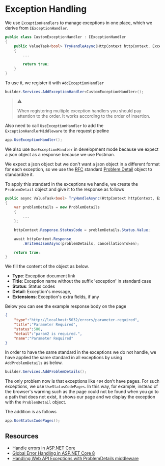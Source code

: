# Exception Handling

We use `ExceptionHandlers` to manage exceptions in one place, which we derive
from `IExceptionHandler`.

```csharp
public class CustomExceptionHandler : IExceptionHandler
{
    public ValueTask<bool> TryHandleAsync(HttpContext httpContext, Exception exception, CancellationToken cancellationToken)
    {
        ...

        return true;
    }
}
```

To use it, we register it with `AddExceptionHandler`

```csharp
builder.Services.AddExceptionHandler<CustomExceptionHandler>();
```

> :warning:
>
> When registering multiple exception handlers you should pay attention to the
> order. It works according to the order of insertion.

Also need to call `UseExceptionHandler` to add the `ExceptionHandlerMiddleware`
to the request pipeline

```csharp
app.UseExceptionHandler();
```

We also use `UseExceptionHandler` in development mode because we expect a json
object as a response because we use Postman.

We expect a json object but we don't want a json object in a different format
for each exception, so we use the
[RFC](https://datatracker.ietf.org/doc/html/rfc7807) standard [Problem
Detail](https://datatracker.ietf.org/doc/html/rfc7807#section-3.1)
object to standardize it.

To apply this standard in the exceptions we handle, we create the
`ProblemDetail` object and give it to the response as follows

```csharp
public async ValueTask<bool> TryHandleAsync(HttpContext httpContext, Exception exception,CancellationToken cancellationToken)
{
    var problemDetails = new ProblemDetails
    {
        ...
    };

    httpContext.Response.StatusCode = problemDetails.Status.Value;

    await httpContext.Response
        .WriteAsJsonAsync(problemDetails, cancellationToken);

    return true;
}
```

We fill the content of the object as below.

- **Type**: Exception document link
- **Title**: Exception name without the suffix 'exception' in standard case
- **Status**: Status codes
- **Detail**: Exception's message,
- **Extensions**: Exception's extra fields, if any

Below you can see the example response body on the page

```json
{
    "type":"http://localhost:5032/errors/parameter-required",
    "title":"Parameter Required",
    "status":500,
    "detail":"param2 is required.",
    "name":"Parameter Required"
}
```

In order to have the same standard in the exceptions we do not handle, we have
applied the same standard in all exceptions by using `AddProblemDetails` as
below.

```csharp
builder.Services.AddProblemDetails();
```

The only problem now is that exceptions like `404` don't have pages. For such
exceptions, we use `UseStatusCodePages`. In this way, for example, instead of
the browser's warning such as the page could not be found when you go to a path
that does not exist, it shows our page and we display the exception with the
`ProblemDetail` object.

The addition is as follows

```csharp
app.UseStatusCodePages();
```

## Resources

- [Handle errors in ASP.NET Core][handle-errors]
- [Global Error Handling in ASP.NET Core 8][global-error-handling]
- [Handling Web API Exceptions with ProblemDetails middleware][blog-post]

[blog-post]: https://andrewlock.net/handling-web-api-exceptions-with-problemdetails-middleware/
[global-error-handling]: https://www.milanjovanovic.tech/blog/global-error-handling-in-aspnetcore-8#new-way-iexceptionhandler
[handle-errors]: https://learn.microsoft.com/en-us/aspnet/core/fundamentals/error-handling?view=aspnetcore-8.0#server-exception-handling
